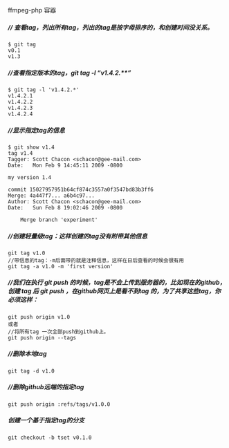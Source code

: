 ffmpeg-php 容器

##### // 查看tag，列出所有tag，列出的tag是按字母排序的，和创建时间没关系。
    $ git tag
    v0.1
    v1.3

##### //查看指定版本的tag，git tag -l “v1.4.2.**”
    $ git tag -l 'v1.4.2.*'
    v1.4.2.1
    v1.4.2.2
    v1.4.2.3
    v1.4.2.4

##### //显示指定tag的信息
    $ git show v1.4
    tag v1.4
    Tagger: Scott Chacon <schacon@gee-mail.com>
    Date:   Mon Feb 9 14:45:11 2009 -0800

    my version 1.4

    commit 15027957951b64cf874c3557a0f3547bd83b3ff6
    Merge: 4a447f7... a6b4c97...
    Author: Scott Chacon <schacon@gee-mail.com>
    Date:   Sun Feb 8 19:02:46 2009 -0800

        Merge branch 'experiment'


##### //创建轻量级tag：这样创建的tag没有附带其他信息
    git tag v1.0
    //带信息的tag：-m后面带的就是注释信息，这样在日后查看的时候会很有用
    git tag -a v1.0 -m 'first version'


##### //我们在执行 git push 的时候，tag是不会上传到服务器的，比如现在的github，创建 tag 后 git push ，在github网页上是看不到tag 的，为了共享这些tag，你必须这样：
    git push origin v1.0
    或者
    //将所有tag 一次全部push到github上。
    git push origin --tags

##### //删除本地tag
    git tag -d v1.0
##### //删除github远端的指定tag
    git push origin :refs/tags/v1.0.0


##### 创建一个基于指定tag的分支
    git checkout -b tset v0.1.0